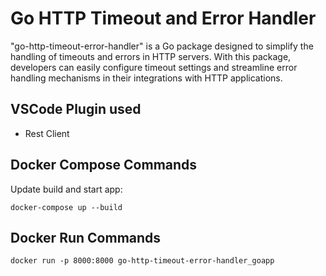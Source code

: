 # Go HTTP Timeout and Error Handler

 "go-http-timeout-error-handler" is a Go package designed to simplify the handling of timeouts and errors in HTTP servers. With this package, developers can easily configure timeout settings and streamline error handling mechanisms in their integrations with HTTP applications.

## VSCode Plugin used

- Rest Client

## Docker Compose Commands

Update build and start app:

```shell
docker-compose up --build
```

## Docker Run Commands

```shell
docker run -p 8000:8000 go-http-timeout-error-handler_goapp
```
